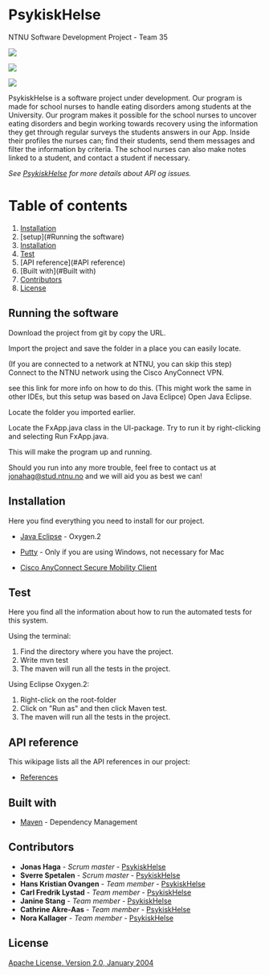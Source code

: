 
# PsykiskHelse 

NTNU Software Development Project - Team 35

![](forside.png)

![](registrering.png)

![](hovedside.png)

PsykiskHelse is a software project under development. Our program is made for school nurses to handle eating disorders among students at the University. Our program makes it possible for the school nurses to uncover eating disorders and begin working towards recovery using the information they get through regular surveys the students answers in our App. Inside their profiles the nurses can; find their students, send them messages and filter the information by criteria. The school nurses can also make notes linked to a student, and contact a student if necessary.

*See [PsykiskHelse](https://gitlab.stud.iie.ntnu.no/tdt4140-2018/35.git) for more details about API og issues.*


# Table of contents
1. [Installation](#Installation)
1. [setup](#Running the software)
2. [Installation](#Installation)
3. [Test](#Test)
4. [API reference](#API reference)
5. [Built with](#Built with)
6. [Contributors](#Contributors)
7. [License](#License)


## Running the software

Download the project from git by copy the URL.

Import the project and save the folder in a place you can easily locate.

(If you are connected to a network at NTNU, you can skip this step) Connect to the NTNU network using the Cisco AnyConnect VPN.

see this link for more info on how to do this.
(This might work the same in other IDEs, but this setup was based on Java Eclipce) Open Java Eclipse.

Locate the folder you imported earlier.

Locate the FxApp.java class in the UI-package. Try to run it by right-clicking and selecting Run FxApp.java.

This will make the program up and running.

Should you run into any more trouble, feel free to contact us at jonahag@stud.ntnu.no and we will aid you as best we can!


## Installation
Here you find everything you need to install for our project.

* [Java Eclipse](http://www.eclipse.org/downloads/eclipse-packages/) - Oxygen.2

* [Putty](https://www.putty.org) - Only if you are using Windows, not necessary for Mac

* [Cisco AnyConnect Secure Mobility Client](https://www.cisco.com/c/en/us/support/security/anyconnect-secure-mobility-client-v4-x/model.html)


## Test
Here you find all the information about how to run the automated tests for this system.

Using the terminal:
1. Find the directory where you have the project.
2. Write mvn test
3. The maven will run all the tests in the project.

Using Eclipse Oxygen.2:
1. Right-click on the root-folder
2. Click on "Run as" and then click Maven test.
3. The maven will run all the tests in the project.


## API reference
This wikipage lists all the API references in our project:

* [References](https://gitlab.stud.iie.ntnu.no/tdt4140-2018/35/wikis/Dokumentasjon/Design-av-REST-API)

## Built with

* [Maven](https://maven.apache.org/) - Dependency Management

## Contributors

* **Jonas Haga** - *Scrum master* - [PsykiskHelse](https://gitlab.stud.iie.ntnu.no/tdt4140-2018/35.git)
* **Sverre Spetalen** - *Scrum master* - [PsykiskHelse](https://gitlab.stud.iie.ntnu.no/tdt4140-2018/35.git)
* **Hans Kristian Ovangen** - *Team member* - [PsykiskHelse](https://gitlab.stud.iie.ntnu.no/tdt4140-2018/35.git)
* **Carl Fredrik Lystad** - *Team member* - [PsykiskHelse](https://gitlab.stud.iie.ntnu.no/tdt4140-2018/35.git)
* **Janine Stang** - *Team member* - [PsykiskHelse](https://gitlab.stud.iie.ntnu.no/tdt4140-2018/35.git)
* **Cathrine Akre-Aas** - *Team member* - [PsykiskHelse](https://gitlab.stud.iie.ntnu.no/tdt4140-2018/35.git)
* **Nora Kallager** - *Team member* - [PsykiskHelse](https://gitlab.stud.iie.ntnu.no/tdt4140-2018/35.git)

## License

[Apache License, Version 2.0, January 2004](https://www.apache.org/licenses/LICENSE-2.0)
